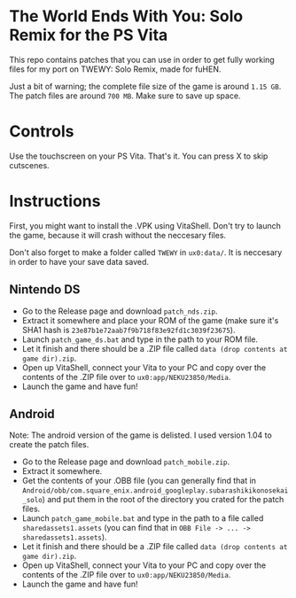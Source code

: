 # The World Ends With You: Solo Remix for the PS Vita
This repo contains patches that you can use in order to get fully working files for my port on TWEWY: Solo Remix, made for fuHEN.

Just a bit of warning; the complete file size of the game is around ``1.15 GB``. The patch files are around ``700 MB``. Make sure to save up space.

# Controls
Use the touchscreen on your PS Vita. That's it.
You can press X to skip cutscenes.

# Instructions
First, you might want to install the .VPK using VitaShell. Don't try to launch the game, because it will crash without the neccesary files.

Don't also forget to make a folder called ``TWEWY`` in ``ux0:data/``. It is neccesary in order to have your save data saved.

## Nintendo DS
- Go to the Release page and download ``patch_nds.zip``.
- Extract it somewhere and place your ROM of the game (make sure it's SHA1 hash is ``23e87b1e72aab7f9b718f83e92fd1c3039f23675``).
- Launch ``patch_game_ds.bat`` and type in the path to your ROM file.
- Let it finish and there should be a .ZIP file called ``data (drop contents at game dir).zip``.
- Open up VitaShell, connect your Vita to your PC and copy over the contents of the .ZIP file over to ``ux0:app/NEKU23850/Media``.
- Launch the game and have fun!

## Android
Note: The android version of the game is delisted. I used version 1.04 to create the patch files.

- Go to the Release page and download ``patch_mobile.zip``.
- Extract it somewhere.
- Get the contents of your .OBB file (you can generally find that in ``Android/obb/com.square_enix.android_googleplay.subarashikikonosekai_solo``) and put them in the root of the directory you crated for the patch files.
- Launch ``patch_game_mobile.bat`` and type in the path to a file called ``sharedassets1.assets`` (you can find that in ``OBB File -> ... -> sharedassets1.assets``).
- Let it finish and there should be a .ZIP file called ``data (drop contents at game dir).zip``.
- Open up VitaShell, connect your Vita to your PC and copy over the contents of the .ZIP file over to ``ux0:app/NEKU23850/Media``.
- Launch the game and have fun!

